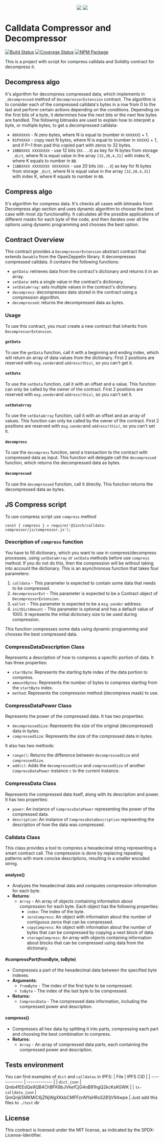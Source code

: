 <div align="center">
    <img src="https://github.com/1inch/calldata-compressor/blob/master/.github/1inch_github_w.svg#gh-light-mode-only">
    <img src="https://github.com/1inch/calldata-compressor/blob/master/.github/1inch_github_b.svg#gh-dark-mode-only">
</div>

# Calldata Compressor and Decompressor

[![Build Status](https://github.com/1inch/calldata-compressor/workflows/CI/badge.svg)](https://github.com/1inch/calldata-compressor/actions)
[![Coverage Status](https://codecov.io/gh/1inch/calldata-compressor/branch/master/graph/badge.svg?token=HJWBIVXQQA)](https://codecov.io/gh/1inch/calldata-compressor)
[![NPM Package](https://img.shields.io/npm/v/@1inch/calldata-compressor.svg)](https://www.npmjs.org/package/@1inch/calldata-compressor)


This is a project with script for compress calldata and Solidity contract for decompress it.

## Decompress algo

It's algorithm for decompress compressed data, which implements in `_decompressed` method of `DecompressorExtension` contract.
The algorithm is to consider each of the compressed calldata's bytes in a row from 0 to the last and perform certain actions depending on the conditions.
Depending on the first bits of a byte, it determines how the next bits or the next few bytes are handled. The following bitmasks are used to explain how to interpret a byte, or multiple bytes, to get a decompressed calldata:

- `00XXXXXX` - N zero bytes, where N is equal to (number in `XXXXXX`) + 1.
- `01PXXXXX` - copy next N bytes, where N is equal to (number in `XXXXX`) + 1, and if P=1 then pad this copied part with zeros to 32 bytes.
- `10BBXXXX XXXXXXXX` - use 12 bits (`XX...X`) as key for N bytes from storage `_dict`, where N is equal value in the array `[32,20,4,31]` with index K, where K equals to number in `BB`.
- `11BBXXXX XXXXXXXX XXXXXXXX` - use 20 bits (`XX...X`) as key for N bytes from storage `_dict`, where N is equal value in the array `[32,20,4,31]` with index K, where K equals to number in `BB`.

## Compress algo

It's algorithm for compress data. It's checks all cases with bitmasks from Decompress algo section and uses dynamic algorithm to choose the best case with most zip functionallity.
It calculates all the possible applications of different masks for each byte of the code, and then iterates over all the options using dynamic programming and chooses the best option.

## Contract Overview
This contract provides a `DecompressorExtension` abstract contract that extends `Ownable` from the OpenZeppelin library. It decompresses compressed calldata. It contains the following functions:

- `getData`: retrieves data from the contract's dictionary and returns it in an array.
- `setData`: sets a single value in the contract's dictionary.
- `setDataArray`: sets multiple values in the contract's dictionary.
- `decompress`: decompresses data stored in the contract using a compression algorithm.
- `decompressed`: returns the decompressed data as bytes.

### Usage
To use this contract, you must create a new contract that inherits from `DecompressorExtension`.

#### `getData`
To use the `getData` function, call it with a beginning and ending index, which will return an array of data values from the dictionary.
First 2 positions are reserved with `msg.sender`and `address(this)`, so you can't get it.

#### `setData`
To use the `setData` function, call it with an offset and a value. This function can only be called by the owner of the contract.
First 2 positions are reserved with `msg.sender`and `address(this)`, so you can't set it.

#### `setDataArray`
To use the `setDataArray` function, call it with an offset and an array of values. This function can only be called by the owner of the contract.
First 2 positions are reserved with `msg.sender`and `address(this)`, so you can't set it.

#### `decompress`
To use the `decompress` function, send a transaction to the contract with compressed data as input. This function will delegate call the `decompressed` function, which returns the decompressed data as bytes.

#### `decompressed`
To use the `decompressed` function, call it directly. This function returns the decompressed data as bytes.

## JS Compress script

To use compress script use `compress` method
```
const { compress } = require('@1inch/calldata-compressor/js/compressor.js');
```

### Description of `compress` function

You have to fill dictionary, which you want to use in compress/decompress processes, using `setDataArray` or `setData` methods before use `compress` method. If you do not do this, then the compression will be without taking into account the dictionary.
This is an asynchronous function that takes four parameters:

1. `calldata` - This parameter is expected to contain some data that needs to be compressed.
2. `decompressorExt` - This parameter is expected to be a Contract object of `DecompressorExtension`.
3. `wallet` - This parameter is expected to be a `msg.sender` address.
4. `initDictAmount` - This parameter is optional and has a default value of 1000. It represents the initial dictionary size to be used during compression.

This function compresses some data using dynamic programming and chooses the best compressed data.

### CompressDataDescription Class
Represents a description of how to compress a specific portion of data. It has three properties:

- `startByte`: Represents the starting byte index of the data portion to compress.
- `amountBytes`: Represents the number of bytes to compress starting from the `startByte` index.
- `method`: Represents the compression method (decompress mask) to use.

### CompressDataPower Class
Represents the power of the compressed data. It has two properties:

- `decompressedSize`: Represents the size of the original (decompressed) data in bytes.
- `compressedSize`: Represents the size of the compressed data in bytes.

It also has two methods:

- `range()`: Returns the difference between `decompressedSize` and `compressedSize`.
- `add(c)`: Adds the `decompressedSize` and `compressedSize` of another `CompressDataPower` instance `c` to the current instance.

### CompressData Class
Represents the compressed data itself, along with its description and power. It has two properties:

- `power`: An instance of `CompressDataPower` representing the power of the compressed data.
- `description`: An instance of `CompressDataDescription` representing the description of how the data was compressed.

### Calldata Class
This class provides a tool to compress a hexadecimal string representing a smart contract call. The compression is done by replacing repeating patterns with more concise descriptions, resulting in a smaller encoded string.

#### analyse()
- Analyzes the hexadecimal data and computes compression information for each byte.
- **Returns**:
    - `Array` - An array of objects containing information about compression for each byte. Each object has the following properties:
        - `index`: The index of the byte.
        - `zeroCompress`: An object with information about the number of contiguous zeros that can be compressed.
        - `copyCompress`: An object with information about the number of bytes that can be compressed by copying a next block of data.
        - `storageCompress`: An array with objects containing information about blocks that can be compressed using data from the dictionary.

#### #compressPart(fromByte, toByte)
- Compresses a part of the hexadecimal data between the specified byte indexes.
- **Arguments**:
    - `fromByte` - The index of the first byte to be compressed.
    - `toByte` - The index of the last byte to be compressed.
- **Returns**:
    - `CompressData` - The compressed data information, including the compressed power and description.

#### compress()
- Compresses all hex data by splitting it into parts, compressing each part and choosing the best combination to compress.
- **Returns**:
    - `Array` - An array of compressed data parts, each containing the compressed power and description.

## Tests environment
You can find examples of `dict` and `calldatas` in IPFS:
| File  | IPFS CID |
| ------------- | ------------- |
| `dict.json`  | Qmb4fEEdQe9QB4ChBFK8bJVkefCjG4nB91hgQ2kcKsKGWK  |
| `tx-calldata.json`  | QmQnjk5MKMiC6jZNjWgXKkbCMFFznNYaHRsS281jV94wpe  |
Just add this files to `./test` dir

## License
This contract is licensed under the MIT license, as indicated by the SPDX-License-Identifier.
